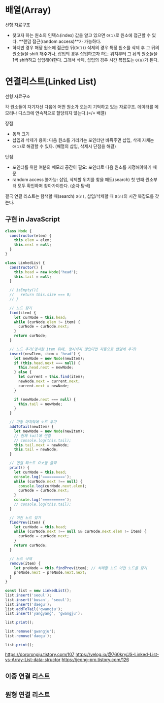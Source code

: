 # 배열(Array)

선형 자료구조

- 찾고자 하는 원소의 인덱스(index) 값을 알고 있으면 `O(1)`로 원소에 접근할 수 있다. **랜덤 접근(random access)**가 가능하다.
- 하지만 경우 해당 원소에 접근한 뒤(`O(1)`) 삭제의 경우 특정 원소를 삭제 후 그 뒤의 원소들을 shift 해주거나, 삽입의 경우 삽입하고자 하는 위치부터 그 뒤의 원소들을 1씩 shift하고 삽입해야한다. 그래서 삭제, 삽입의 경우 시간 복잡도는 `O(n)`가 된다.

# 연결리스트(Linked List)

선형 자료구조

각 원소들이 자기자신 다음에 어떤 원소가 오는지 기억하고 있는 자료구조. 데이터를 메모리나 디스크에 연속적으로 할당되지 않는다.(=/= 배열)

장점

- 동적 크기
- 삽입과 삭제가 용이: 다음 원소를 가리키는 포인터만 바꿔주면 삽입, 삭제 자체는 `O(1)`로 해결할 수 있다. (배열의 삽입, 삭제시 단점을 해결)

단점

- 포인터를 위한 여분의 메모리 공간이 필요: 포인터로 다음 원소를 지정해야하기 때문
- random access 불가능: 삽입, 삭제할 위치를 찾을 때도(search) 첫 번째 원소부터 모두 확인하며 찾아가야한다. (순차 탐색)

결국 연결 리스트는 탐색할 때(search) `O(n)`, 삽입/삭제할 때 `O(n)`의 시간 복잡도를 갖는다.

## 구현 in JavaScript

```js
class Node {
  constructor(elem) {
    this.elem = elem;
    this.next = null;
  }
}

class LinkedList {
  constructor() {
    this.head = new Node('head');
    this.tail = null;
  }

  // isEmpty(){
  //   return this.size === 0;
  // }

  // 노드 찾기
  find(item) {
    let curNode = this.head;
    while (curNode.elem != item) {
      curNode = curNode.next;
    }
    return curNode;
  }

  // 노드 추가(명시한 item 뒤에, 명시하지 않았다면 자동으로 맨앞에 추가)
  insert(newItem, item = 'head') {
    let newNode = new Node(newItem);
    if (this.head.next === null) {
      this.head.next = newNode;
    } else {
      let current = this.find(item);
      newNode.next = current.next;
      current.next = newNode;
    }

    if (newNode.next === null) {
      this.tail = newNode;
    }
  }

  // 가장 마지막에 노드 추가
  addToTail(newItem) {
    let newNode = new Node(newItem);
    // 현재 tail에 연결
    // console.log(this.tail);
    this.tail.next = newNode;
    this.tail = newNode;
  }

  // 연결 리스트 요소들 출력
  print() {
    let curNode = this.head;
    console.log('==========');
    while (curNode.next !== null) {
      console.log(curNode.next.elem);
      curNode = curNode.next;
    }
    console.log('==========');
    // console.log(this.tail);
  }

  // 이전 노드 찾기
  findPrev(item) {
    let curNode = this.head;
    while (curNode.next !== null && curNode.next.elem != item) {
      curNode = curNode.next;
    }
    return curNode;
  }

  // 노드 삭제
  remove(item) {
    let preNode = this.findPrev(item); // 삭제할 노드 이전 노드를 찾기
    preNode.next = preNode.next.next;
  }
}

const list = new LinkedList();
list.insert('seoul');
list.insert('busan', 'seoul');
list.insert('daegu');
list.addToTail('gwangju');
list.insert('yangyang', 'gwangju');

list.print();

list.remove('gwangju');
list.remove('daegu');

list.print();
```

https://dororongju.tistory.com/107
https://velog.io/@760kry/JS-Linked-List-vs-Array-List-data-structor
https://jeong-pro.tistory.com/126

## 이중 연결 리스트

## 원형 연결 리스트
